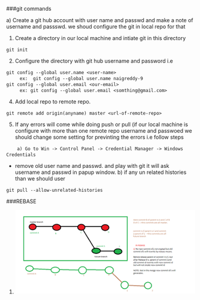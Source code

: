 ###git commands

a) Create a git hub account with user name and passwd and make a note of username and passswd.
we shoud configure the git in local repo for that 
1) Create a directory in our local machine and intiate git in this directory
```
git init
```
2) Configure the directory with git hub username and password i.e
```
git config --global user.name <user-name>
     ex:  git config --global user.name naigreddy-9 
git config --global user.email <our-email> 
     ex: git config --global user.email <somthing@gmail.com>
```     
4) Add local repo to remote repo.
```
git remote add origin(anyname) master <url-of-remote-repo>
```
5) If any errors will come while doing  push or pull (if our local machine is configure with more than one remote repo username and passwoed we should change some setting for previnting the errors i.e follow steps
```
    a) Go to Win -> Control Panel -> Credential Manager -> Windows Credentials
```
 * remove old user name and passwd.
and play with git it will ask username and passwd in papup window.
    b) if any un related histories than we should user
```     
git pull --allow-unrelated-histories	

```

###REBASE

1) ![preview](./images/Rebase.png)